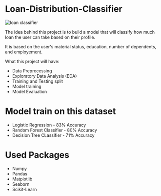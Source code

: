
# Loan-Distribution-Classifier

![loan classifier](https://user-images.githubusercontent.com/20366499/109669643-4eaae480-7b98-11eb-8d25-035273a8d7c9.jpg)

The idea behind this project is to build a model that will classify how much loan the user can take based on their profile.

It is based on the user's material status, education, number of dependents, and employement.

What this project will have:

* Data Preprocessing 
* Exploratory Data Analysis (EDA)
* Training and Testing split
* Model training
* Model Evaluation


# Model train on this dataset
* Logistic Regression - 83% Accuracy
* Random Forest Classifier - 80% Accuracy
* Decision Tree CLassifier - 71% Accuracy



# Used Packages 
* Numpy
* Pandas
* Matplotlib
* Seaborn
* Scikit-Learn
